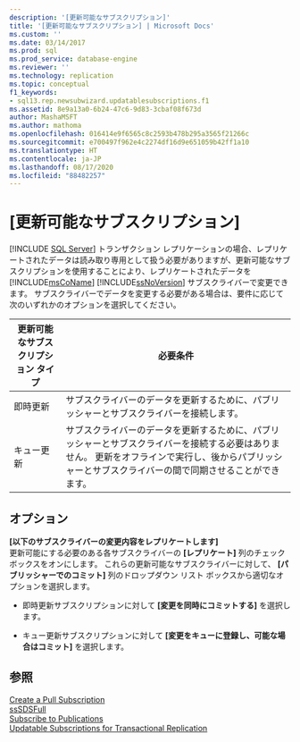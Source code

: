 ```yaml
---
description: '[更新可能なサブスクリプション]'
title: '[更新可能なサブスクリプション] | Microsoft Docs'
ms.custom: ''
ms.date: 03/14/2017
ms.prod: sql
ms.prod_service: database-engine
ms.reviewer: ''
ms.technology: replication
ms.topic: conceptual
f1_keywords:
- sql13.rep.newsubwizard.updatablesubscriptions.f1
ms.assetid: 8e9a13a0-6b24-47c6-9d83-3cbaf08f673d
author: MashaMSFT
ms.author: mathoma
ms.openlocfilehash: 016414e9f6565c8c2593b478b295a3565f21266c
ms.sourcegitcommit: e700497f962e4c2274df16d9e651059b42ff1a10
ms.translationtype: HT
ms.contentlocale: ja-JP
ms.lasthandoff: 08/17/2020
ms.locfileid: "88482257"
---
```

# <a name="updatable-subscriptions"></a>[更新可能なサブスクリプション]
 [!INCLUDE [SQL Server](../../includes/applies-to-version/sqlserver.md)]
  トランザクション レプリケーションの場合、レプリケートされたデータは読み取り専用として扱う必要がありますが、更新可能なサブスクリプションを使用することにより、レプリケートされたデータを [!INCLUDE[msCoName](../../includes/msconame-md.md)] [!INCLUDE[ssNoVersion](../../includes/ssnoversion-md.md)] サブスクライバーで変更できます。 サブスクライバーでデータを変更する必要がある場合は、要件に応じて次のいずれかのオプションを選択してください。  
  
|更新可能なサブスクリプション タイプ|必要条件|  
|---------------------------------|------------------|  
|即時更新|サブスクライバーのデータを更新するために、パブリッシャーとサブスクライバーを接続します。|  
|キュー更新|サブスクライバーのデータを更新するために、パブリッシャーとサブスクライバーを接続する必要はありません。 更新をオフラインで実行し、後からパブリッシャーとサブスクライバーの間で同期させることができます。|  
  
## <a name="options"></a>オプション  
 **[以下のサブスクライバーの変更内容をレプリケートします]**  
 更新可能にする必要のある各サブスクライバーの **[レプリケート]** 列のチェック ボックスをオンにします。 これらの更新可能なサブスクライバーに対して、 **[パブリッシャーでのコミット]** 列のドロップダウン リスト ボックスから適切なオプションを選択します。  
  
-   即時更新サブスクリプションに対して **[変更を同時にコミットする]** を選択します。  
  
-   キュー更新サブスクリプションに対して **[変更をキューに登録し、可能な場合はコミット]** を選択します。  
  
## <a name="see-also"></a>参照  
 [Create a Pull Subscription](../../relational-databases/replication/create-a-pull-subscription.md)   
 [ssSDSFull](../../relational-databases/replication/create-a-push-subscription.md)   
 [Subscribe to Publications](../../relational-databases/replication/subscribe-to-publications.md)   
 [Updatable Subscriptions for Transactional Replication](../../relational-databases/replication/transactional/updatable-subscriptions-for-transactional-replication.md)  
  
  
